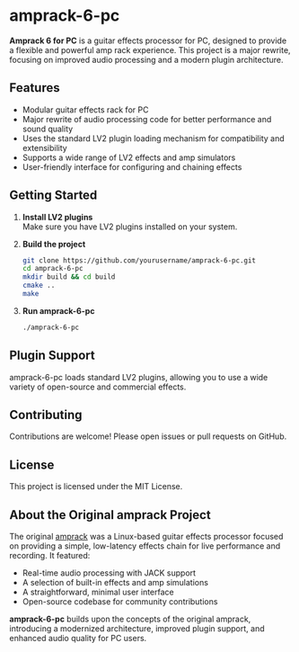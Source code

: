 # amprack-6-pc
  
**Amprack 6 for PC** is a guitar effects processor for PC, designed to provide a flexible and powerful amp rack experience. This project is a major rewrite, focusing on improved audio processing and a modern plugin architecture.

## Features

- Modular guitar effects rack for PC
- Major rewrite of audio processing code for better performance and sound quality
- Uses the standard LV2 plugin loading mechanism for compatibility and extensibility
- Supports a wide range of LV2 effects and amp simulators
- User-friendly interface for configuring and chaining effects

## Getting Started

1. **Install LV2 plugins**  
   Make sure you have LV2 plugins installed on your system.

2. **Build the project**  
   ```sh
   git clone https://github.com/yourusername/amprack-6-pc.git
   cd amprack-6-pc
   mkdir build && cd build
   cmake ..
   make
   ```

3. **Run amprack-6-pc**  
   ```sh
   ./amprack-6-pc
   ```

## Plugin Support

amprack-6-pc loads standard LV2 plugins, allowing you to use a wide variety of open-source and commercial effects.

## Contributing

Contributions are welcome! Please open issues or pull requests on GitHub.

## License

This project is licensed under the MIT License.
  
## About the Original amprack Project

The original [amprack](https://amprack.in) was a Linux-based guitar effects processor focused on providing a simple, low-latency effects chain for live performance and recording. It featured:

- Real-time audio processing with JACK support
- A selection of built-in effects and amp simulations
- A straightforward, minimal user interface
- Open-source codebase for community contributions

**amprack-6-pc** builds upon the concepts of the original amprack, introducing a modernized architecture, improved plugin support, and enhanced audio quality for PC users.